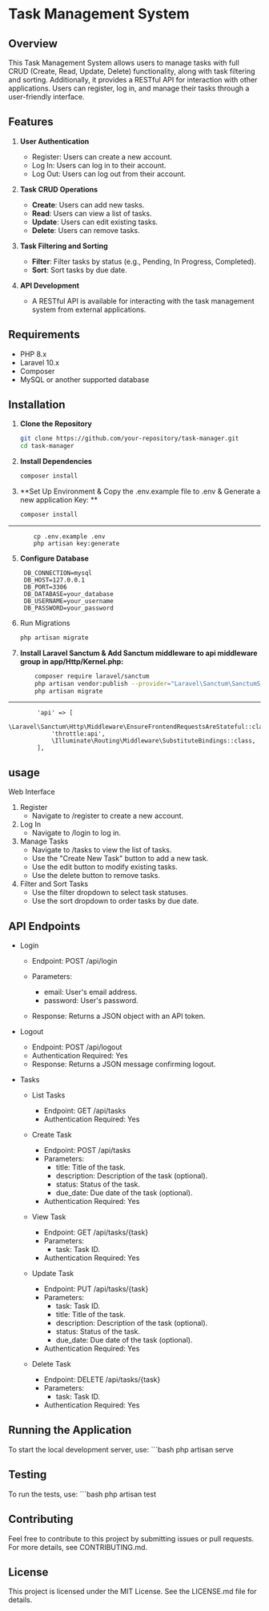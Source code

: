 # Task Management System

## Overview

This Task Management System allows users to manage tasks with full CRUD (Create, Read, Update, Delete) functionality, along with task filtering and sorting. Additionally, it provides a RESTful API for interaction with other applications. Users can register, log in, and manage their tasks through a user-friendly interface.

## Features

1. **User Authentication**
   - Register: Users can create a new account.
   - Log In: Users can log in to their account.
   - Log Out: Users can log out from their account.

2. **Task CRUD Operations**
   - **Create**: Users can add new tasks.
   - **Read**: Users can view a list of tasks.
   - **Update**: Users can edit existing tasks.
   - **Delete**: Users can remove tasks.

3. **Task Filtering and Sorting**
   - **Filter**: Filter tasks by status (e.g., Pending, In Progress, Completed).
   - **Sort**: Sort tasks by due date.

4. **API Development**
   - A RESTful API is available for interacting with the task management system from external applications.

## Requirements

- PHP 8.x
- Laravel 10.x
- Composer
- MySQL or another supported database

## Installation
1. **Clone the Repository**
    
   ```bash
   git clone https://github.com/your-repository/task-manager.git
   cd task-manager
   
2. **Install Dependencies**
    
   ```bash
   composer install
   
3. **Set Up Environment & Copy the .env.example file to .env & Generate a new application Key: **
       
   ```bash
   composer install
----
           cp .env.example .env
           php artisan key:generate

5. **Configure Database**

   ```env
    DB_CONNECTION=mysql
    DB_HOST=127.0.0.1
    DB_PORT=3306
    DB_DATABASE=your_database
    DB_USERNAME=your_username
    DB_PASSWORD=your_password
   
6. Run Migrations
   
   ```bash
   php artisan migrate
   
8. **Install Laravel Sanctum & Add Sanctum middleware to api middleware group in app/Http/Kernel.php:**

   ```bash
       composer require laravel/sanctum
       php artisan vendor:publish --provider="Laravel\Sanctum\SanctumServiceProvider"
       php artisan migrate
----
            'api' => [
                \Laravel\Sanctum\Http\Middleware\EnsureFrontendRequestsAreStateful::class,
                'throttle:api',
                \Illuminate\Routing\Middleware\SubstituteBindings::class,
            ],

## usage
Web Interface

1. Register
   - Navigate to /register to create a new account.
2. Log In
   - Navigate to /login to log in.
3. Manage Tasks
   - Navigate to /tasks to view the list of tasks.
   - Use the "Create New Task" button to add a new task.
   - Use the edit button to modify existing tasks.
   - Use the delete button to remove tasks.
4. Filter and Sort Tasks
   - Use the filter dropdown to select task statuses.
   - Use the sort dropdown to order tasks by due date.

## API Endpoints

- Login
  - Endpoint: POST /api/login
  - Parameters:
    - email: User's email address.
    - password: User's password.
      
  - Response: Returns a JSON object with an API token.

- Logout
  - Endpoint: POST /api/logout
  - Authentication Required: Yes
  - Response: Returns a JSON message confirming logout.

- Tasks
  - List Tasks
    - Endpoint: GET /api/tasks
    - Authentication Required: Yes
      
  - Create Task
    - Endpoint: POST /api/tasks
    - Parameters:
      - title: Title of the task.
      - description: Description of the task (optional).
      - status: Status of the task.
      - due_date: Due date of the task (optional).
    - Authentication Required: Yes
      
  - View Task
    - Endpoint: GET /api/tasks/{task}
    - Parameters:
      - task: Task ID.
    - Authentication Required: Yes
      
  - Update Task
    - Endpoint: PUT /api/tasks/{task}
    - Parameters:
      - task: Task ID.
      - title: Title of the task.
      - description: Description of the task (optional).
      - status: Status of the task.
      - due_date: Due date of the task (optional).
    - Authentication Required: Yes
      
  - Delete Task
    - Endpoint: DELETE /api/tasks/{task}
    - Parameters:
      - task: Task ID.
    - Authentication Required: Yes

## Running the Application
To start the local development server, use:
    ```bash
    php artisan serve

## Testing
To run the tests, use: ```bash
     php artisan test

## Contributing
Feel free to contribute to this project by submitting issues or pull requests. For more details, see CONTRIBUTING.md.
## License
This project is licensed under the MIT License. See the LICENSE.md file for details.

